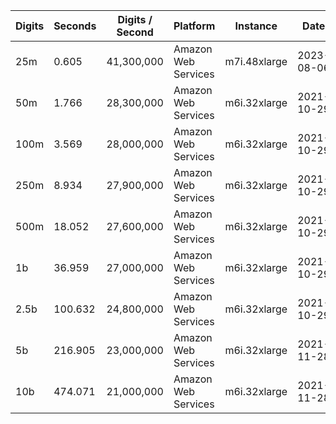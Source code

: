 | Digits | Seconds | Digits / Second | Platform | Instance | Date | Files |
| ------ | ------- | --------------- | -------- | -------- | ---- | ----- |
| 25m | 0.605 | 41,300,000 | Amazon Web Services | m7i.48xlarge | 2023-08-06 | [cfg](../Amazon%20Web%20Services/m7i.48xlarge/Gamma%28%E2%85%99%29%20%5BSeries-Pi%20%28Brown%29%5D/Gamma%28%E2%85%99%29%20-%2020230806-122108.cfg) [out](../Amazon%20Web%20Services/m7i.48xlarge/Gamma%28%E2%85%99%29%20%5BSeries-Pi%20%28Brown%29%5D/Gamma%28%E2%85%99%29%20-%2020230806-122108.out) [txt](../Amazon%20Web%20Services/m7i.48xlarge/Gamma%28%E2%85%99%29%20%5BSeries-Pi%20%28Brown%29%5D/Gamma%28%E2%85%99%29%20-%2020230806-122108.txt) |
| 50m | 1.766 | 28,300,000 | Amazon Web Services | m6i.32xlarge | 2021-10-29 | [cfg](../Amazon%20Web%20Services/m6i.32xlarge/Gamma%28%E2%85%99%29%20%5BSeries-Pi%20%28Brown%29%5D/Gamma%28%E2%85%99%29%20-%2020211029-162557.cfg) [out](../Amazon%20Web%20Services/m6i.32xlarge/Gamma%28%E2%85%99%29%20%5BSeries-Pi%20%28Brown%29%5D/Gamma%28%E2%85%99%29%20-%2020211029-162557.out) [txt](../Amazon%20Web%20Services/m6i.32xlarge/Gamma%28%E2%85%99%29%20%5BSeries-Pi%20%28Brown%29%5D/Gamma%28%E2%85%99%29%20-%2020211029-162557.txt) |
| 100m | 3.569 | 28,000,000 | Amazon Web Services | m6i.32xlarge | 2021-10-29 | [cfg](../Amazon%20Web%20Services/m6i.32xlarge/Gamma%28%E2%85%99%29%20%5BSeries-Pi%20%28Brown%29%5D/Gamma%28%E2%85%99%29%20-%2020211029-162618.cfg) [out](../Amazon%20Web%20Services/m6i.32xlarge/Gamma%28%E2%85%99%29%20%5BSeries-Pi%20%28Brown%29%5D/Gamma%28%E2%85%99%29%20-%2020211029-162618.out) [txt](../Amazon%20Web%20Services/m6i.32xlarge/Gamma%28%E2%85%99%29%20%5BSeries-Pi%20%28Brown%29%5D/Gamma%28%E2%85%99%29%20-%2020211029-162618.txt) |
| 250m | 8.934 | 27,900,000 | Amazon Web Services | m6i.32xlarge | 2021-10-29 | [cfg](../Amazon%20Web%20Services/m6i.32xlarge/Gamma%28%E2%85%99%29%20%5BSeries-Pi%20%28Brown%29%5D/Gamma%28%E2%85%99%29%20-%2020211029-162629.cfg) [out](../Amazon%20Web%20Services/m6i.32xlarge/Gamma%28%E2%85%99%29%20%5BSeries-Pi%20%28Brown%29%5D/Gamma%28%E2%85%99%29%20-%2020211029-162629.out) [txt](../Amazon%20Web%20Services/m6i.32xlarge/Gamma%28%E2%85%99%29%20%5BSeries-Pi%20%28Brown%29%5D/Gamma%28%E2%85%99%29%20-%2020211029-162629.txt) |
| 500m | 18.052 | 27,600,000 | Amazon Web Services | m6i.32xlarge | 2021-10-29 | [cfg](../Amazon%20Web%20Services/m6i.32xlarge/Gamma%28%E2%85%99%29%20%5BSeries-Pi%20%28Brown%29%5D/Gamma%28%E2%85%99%29%20-%2020211029-174258.cfg) [out](../Amazon%20Web%20Services/m6i.32xlarge/Gamma%28%E2%85%99%29%20%5BSeries-Pi%20%28Brown%29%5D/Gamma%28%E2%85%99%29%20-%2020211029-174258.out) [txt](../Amazon%20Web%20Services/m6i.32xlarge/Gamma%28%E2%85%99%29%20%5BSeries-Pi%20%28Brown%29%5D/Gamma%28%E2%85%99%29%20-%2020211029-174258.txt) |
| 1b | 36.959 | 27,000,000 | Amazon Web Services | m6i.32xlarge | 2021-10-29 | [cfg](../Amazon%20Web%20Services/m6i.32xlarge/Gamma%28%E2%85%99%29%20%5BSeries-Pi%20%28Brown%29%5D/Gamma%28%E2%85%99%29%20-%2020211029-174339.cfg) [out](../Amazon%20Web%20Services/m6i.32xlarge/Gamma%28%E2%85%99%29%20%5BSeries-Pi%20%28Brown%29%5D/Gamma%28%E2%85%99%29%20-%2020211029-174339.out) [txt](../Amazon%20Web%20Services/m6i.32xlarge/Gamma%28%E2%85%99%29%20%5BSeries-Pi%20%28Brown%29%5D/Gamma%28%E2%85%99%29%20-%2020211029-174339.txt) |
| 2.5b | 100.632 | 24,800,000 | Amazon Web Services | m6i.32xlarge | 2021-10-29 | [cfg](../Amazon%20Web%20Services/m6i.32xlarge/Gamma%28%E2%85%99%29%20%5BSeries-Pi%20%28Brown%29%5D/Gamma%28%E2%85%99%29%20-%2020211029-211315.cfg) [out](../Amazon%20Web%20Services/m6i.32xlarge/Gamma%28%E2%85%99%29%20%5BSeries-Pi%20%28Brown%29%5D/Gamma%28%E2%85%99%29%20-%2020211029-211315.out) [txt](../Amazon%20Web%20Services/m6i.32xlarge/Gamma%28%E2%85%99%29%20%5BSeries-Pi%20%28Brown%29%5D/Gamma%28%E2%85%99%29%20-%2020211029-211315.txt) |
| 5b | 216.905 | 23,000,000 | Amazon Web Services | m6i.32xlarge | 2021-11-28 | [cfg](../Amazon%20Web%20Services/m6i.32xlarge/Gamma%28%E2%85%99%29%20%5BSeries-Pi%20%28Brown%29%5D/Gamma%28%E2%85%99%29%20-%2020211128-014704.cfg) [out](../Amazon%20Web%20Services/m6i.32xlarge/Gamma%28%E2%85%99%29%20%5BSeries-Pi%20%28Brown%29%5D/Gamma%28%E2%85%99%29%20-%2020211128-014704.out) [txt](../Amazon%20Web%20Services/m6i.32xlarge/Gamma%28%E2%85%99%29%20%5BSeries-Pi%20%28Brown%29%5D/Gamma%28%E2%85%99%29%20-%2020211128-014704.txt) |
| 10b | 474.071 | 21,000,000 | Amazon Web Services | m6i.32xlarge | 2021-11-28 | [cfg](../Amazon%20Web%20Services/m6i.32xlarge/Gamma%28%E2%85%99%29%20%5BSeries-Pi%20%28Brown%29%5D/Gamma%28%E2%85%99%29%20-%2020211128-171216.cfg) [out](../Amazon%20Web%20Services/m6i.32xlarge/Gamma%28%E2%85%99%29%20%5BSeries-Pi%20%28Brown%29%5D/Gamma%28%E2%85%99%29%20-%2020211128-171216.out) [txt](../Amazon%20Web%20Services/m6i.32xlarge/Gamma%28%E2%85%99%29%20%5BSeries-Pi%20%28Brown%29%5D/Gamma%28%E2%85%99%29%20-%2020211128-171216.txt) |
